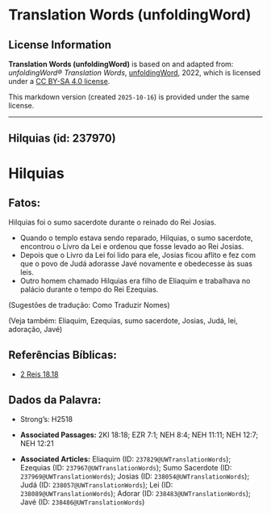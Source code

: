 # Translation Words (unfoldingWord)

## License Information

**Translation Words (unfoldingWord)** is based on and adapted from: _unfoldingWord® Translation Words_, [unfoldingWord](https://unfoldingword.org/utw), 2022, which is licensed under a [CC BY-SA 4.0 license](https://creativecommons.org/licenses/by-sa/4.0/legalcode.en).

This markdown version (created `2025-10-16`) is provided under the same license.



--------------------------------

## Hilquias (id: 237970)

Hilquias
========

Fatos:
------

Hilquias foi o sumo sacerdote durante o reinado do Rei Josias.

* Quando o templo estava sendo reparado, Hilquias, o sumo sacerdote, encontrou o Livro da Lei e ordenou que fosse levado ao Rei Josias.
* Depois que o Livro da Lei foi lido para ele, Josias ficou aflito e fez com que o povo de Judá adorasse Javé novamente e obedecesse às suas leis.
* Outro homem chamado Hilquias era filho de Eliaquim e trabalhava no palácio durante o tempo do Rei Ezequias.

(Sugestões de tradução: Como Traduzir Nomes)

(Veja também: Eliaquim, Ezequias, sumo sacerdote, Josias, Judá, lei, adoração, Javé)

Referências Bíblicas:
---------------------

* [2 Reis 18\.18](https://ref.ly/2Kgs18:18)

Dados da Palavra:
-----------------

* Strong’s: H2518

* **Associated Passages:** 2KI 18:18; EZR 7:1; NEH 8:4; NEH 11:11; NEH 12:7; NEH 12:21
* **Associated Articles:** Eliaquim (ID: `237829@UWTranslationWords`); Ezequias (ID: `237967@UWTranslationWords`); Sumo Sacerdote (ID: `237969@UWTranslationWords`); Josias (ID: `238054@UWTranslationWords`); Judá (ID: `238057@UWTranslationWords`); Lei (ID: `238089@UWTranslationWords`); Adorar (ID: `238483@UWTranslationWords`); Javé (ID: `238486@UWTranslationWords`)

